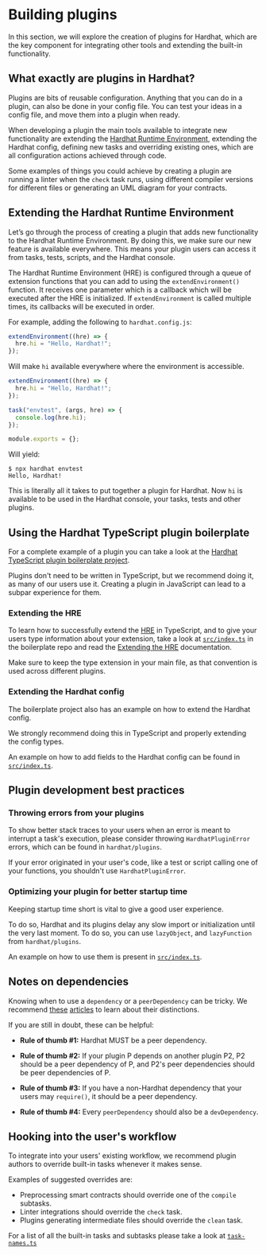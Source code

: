 # Building plugins

In this section, we will explore the creation of plugins for Hardhat, which are the key component
for integrating other tools and extending the built-in functionality.

## What exactly are plugins in Hardhat?

Plugins are bits of reusable configuration. Anything that you can do in a plugin, can
also be done in your config file. You can test your ideas in a config file, and move
them into a plugin when ready.

When developing a plugin the main tools available to integrate new functionality are extending the
[Hardhat Runtime Environment](../advanced/hardhat-runtime-environment), extending the Hardhat config, defining new tasks and
overriding existing ones, which are all configuration actions achieved through code.

Some examples of things you could achieve by creating a plugin are running a linter when
the `check` task runs, using different compiler versions for different files or
generating an UML diagram for your contracts.


## Extending the Hardhat Runtime Environment

Let’s go through the process of creating a plugin that adds new functionality to the Hardhat Runtime Environment. 
By doing this, we make sure our new feature is available everywhere. This means your plugin users can access it from
tasks, tests, scripts, and the Hardhat console. 

The Hardhat Runtime Environment (HRE) is configured through a queue of extension functions 
that you can add to using the `extendEnvironment()` function. It receives one parameter which is a callback which will be executed
after the HRE is initialized. If `extendEnvironment` is called multiple times, its 
callbacks will be executed in order.

For example, adding the following to `hardhat.config.js`:

```js
extendEnvironment((hre) => {
  hre.hi = "Hello, Hardhat!";
});
```

Will make `hi` available everywhere where the environment is accessible.

```js
extendEnvironment((hre) => {
  hre.hi = "Hello, Hardhat!";
});

task("envtest", (args, hre) => {
  console.log(hre.hi);
});

module.exports = {};
```

Will yield:

```
$ npx hardhat envtest
Hello, Hardhat!
```

This is literally all it takes to put together a plugin for Hardhat. Now `hi` is available to be used in 
the Hardhat console, your tasks, tests and other plugins. 

## Using the Hardhat TypeScript plugin boilerplate

For a complete example of a plugin you can take a look at the [Hardhat TypeScript plugin boilerplate project](https://github.com/nomiclabs/hardhat-ts-plugin-boilerplate/).

Plugins don't need to be written in TypeScript, but we recommend doing it, as many of our users use it. Creating a plugin in
JavaScript can lead to a subpar experience for them. 

### Extending the HRE

To learn how to successfully extend the [HRE](./hardhat-runtime-environment.md) in TypeScript, and to give your users type information about your extension, take a look at [`src/index.ts`](https://github.com/nomiclabs/hardhat-ts-plugin-boilerplate/blob/master/src/index.ts) in the boilerplate repo and read the [Extending the HRE](./hardhat-runtime-environment.md#extending-the-hre) documentation.

Make sure to keep the type extension in your main file, as that convention is used across different plugins.

### Extending the Hardhat config

The boilerplate project also has an example on how to extend the Hardhat config.

We strongly recommend doing this in TypeScript and properly extending the config types.

An example on how to add fields to the Hardhat config can be found in [`src/index.ts`](https://github.com/nomiclabs/hardhat-ts-plugin-boilerplate/blob/master/src/index.ts).

## Plugin development best practices


### Throwing errors from your plugins

To show better stack traces to your users when an error is meant to interrupt a task's execution, please consider throwing `HardhatPluginError` errors, which can be found in `hardhat/plugins`.

If your error originated in your user's code, like a test or script calling one of your functions, you shouldn't use `HardhatPluginError`.

### Optimizing your plugin for better startup time

Keeping startup time short is vital to give a good user experience. 

To do so, Hardhat and its plugins delay any slow import or initialization until the very last moment. To do so, you can use `lazyObject`, and `lazyFunction` from `hardhat/plugins`.

An example on how to use them is present in [`src/index.ts`](https://github.com/nomiclabs/hardhat-ts-plugin-boilerplate/blob/master/src/index.ts).

## Notes on dependencies

Knowing when to use a `dependency` or a `peerDependency` can be tricky. We recommend [these](https://yarnpkg.com/blog/2018/04/18/dependencies-done-right/) [articles](https://lexi-lambda.github.io/blog/2016/08/24/understanding-the-npm-dependency-model/) to learn about their distinctions.

If you are still in doubt, these can be helpful:

- **Rule of thumb #1:** Hardhat MUST be a peer dependency.

- **Rule of thumb #2:** If your plugin P depends on another plugin P2, P2 should be a peer dependency of P, and P2's peer dependencies should be peer dependencies of P.

- **Rule of thumb #3:** If you have a non-Hardhat dependency that your users may `require()`, it should be a peer dependency.

- **Rule of thumb #4:** Every `peerDependency` should also be a `devDependency`.


## Hooking into the user's workflow

To integrate into your users' existing workflow, we recommend plugin authors to override built-in tasks whenever it makes sense.

Examples of suggested overrides are:

- Preprocessing smart contracts should override one of the `compile` subtasks.
- Linter integrations should override the `check` task.
- Plugins generating intermediate files should override the `clean` task.

For a list of all the built-in tasks and subtasks please take a look at [`task-names.ts`](https://github.com/nomiclabs/hardhat/blob/2.0/packages/hardhat-core/src/builtin-tasks/task-names.ts)
